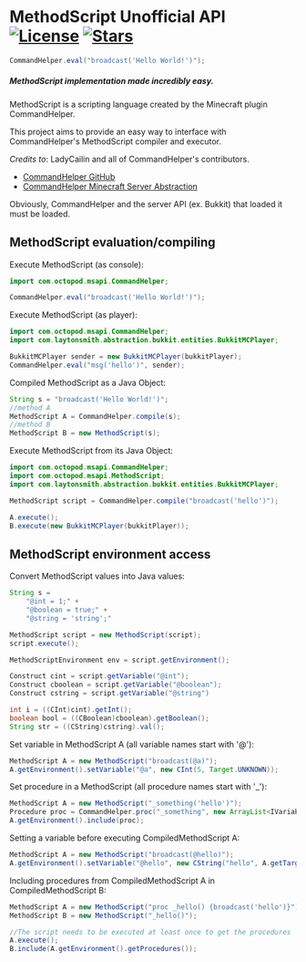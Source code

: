 MethodScript Unofficial API [![License](https://img.shields.io/github/license/hyperfresh/methodscript-api.svg)](LICENSE.txt) [![Stars](https://img.shields.io/github/stars/hyperfresh/methodscript-api.svg)]()
======
```java
CommandHelper.eval("broadcast('Hello World!')");
```
##### MethodScript implementation made incredibly easy.

MethodScript is a scripting language created by the Minecraft plugin CommandHelper.

This project aims to provide an easy way to interface with CommandHelper's MethodScript compiler and executor.

_Credits to_: LadyCailin and all of CommandHelper's contributors.

- [CommandHelper GitHub](https://github.com/sk89q/CommandHelper)
- [CommandHelper Minecraft Server Abstraction](https://github.com/theoctopod/commandhelper/tree/master/src/main/java/com/laytonsmith/abstraction)

Obviously, CommandHelper and the server API (ex. Bukkit) that loaded it must be loaded.

MethodScript evaluation/compiling
------
Execute MethodScript (as console):
```java
import com.octopod.msapi.CommandHelper;

CommandHelper.eval("broadcast('Hello World!')");
```

Execute MethodScript (as player):
```java
import com.octopod.msapi.CommandHelper;
import com.laytonsmith.abstraction.bukkit.entities.BukkitMCPlayer;

BukkitMCPlayer sender = new BukkitMCPlayer(bukkitPlayer);
CommandHelper.eval("msg('hello')", sender);
```

Compiled MethodScript as a Java Object:
```java
String s = "broadcast('Hello World!')";
//method A
MethodScript A = CommandHelper.compile(s);
//method B
MethodScript B = new MethodScript(s);
```

Execute MethodScript from its Java Object:
```java
import com.octopod.msapi.CommandHelper;
import com.octopod.msapi.MethodScript;
import com.laytonsmith.abstraction.bukkit.entities.BukkitMCPlayer;

MethodScript script = CommandHelper.compile("broadcast('hello')");

A.execute();
B.execute(new BukkitMCPlayer(bukkitPlayer));
```

MethodScript environment access
------
Convert MethodScript values into Java values:
```java
String s =
    "@int = 1;" +
    "@boolean = true;" +
    "@string = 'string';"

MethodScript script = new MethodScript(script);
script.execute();

MethodScriptEnvironment env = script.getEnvironment();

Construct cint = script.getVariable("@int");
Construct cboolean = script.getVariable("@boolean");
Construct cstring = script.getVariable("@string")

int i = ((CInt)cint).getInt();
boolean bool = ((CBoolean)cboolean).getBoolean();
String str = ((CString)cstring).val();
```

Set variable in MethodScript A (all variable names start with '@'):
```java
MethodScript A = new MethodScript("broadcast(@a)");
A.getEnvironment().setVariable("@a", new CInt(5, Target.UNKNOWN));
```

Set procedure in a MethodScript (all procedure names start with '\_'):
```java
MethodScript A = new MethodScript("_something('hello')");
Procedure proc = CommandHelper.proc("_something", new ArrayList<IVariable>(), "broadcast('hello')");
A.getEnvironment().include(proc);
```

Setting a variable before executing CompiledMethodScript A:
```java
MethodScript A = new MethodScript("broadcast(@hello)");
A.getEnvironment().setVariable("@hello", new CString("hello", A.getTarget()));
```

Including procedures from CompiledMethodScript A in CompiledMethodScript B:
```java
MethodScript A = new MethodScript("proc _hello() {broadcast('hello')}");
MethodScript B = new MethodScript("_hello()");

//The script needs to be executed at least once to get the procedures
A.execute();
B.include(A.getEnvironment().getProcedures());
```
